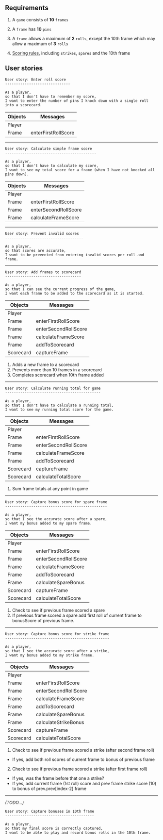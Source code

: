 ## Requirements

1. A `game` consists of **10** `frames`

2. A `frame` has **10** `pins`

3. A `frame` allows a maximum of **2** `rolls`, except the 10th frame which may allow a maximum of **3** `rolls`

4. [Scoring rules](https://github.com/mattTea/bowling-challenge/blob/master/README.md#rules), including `strikes`, `spares` and the 10th frame


## User stories

```
User story: Enter roll score
------------------------------

As a player,
so that I don't have to remember my score,
I want to enter the number of pins I knock down with a single roll into a scorecard.
```

Objects | Messages
--------------- | --------------------
Player | 
Frame | enterFirstRollScore

------

```
User story: Calculate simple frame score
------------------------------------------

As a player,
so that I don't have to calculate my score,
I want to see my total score for a frame (when I have not knocked all pins down).
```

Objects | Messages
--------------- | --------------------
Player | 
Frame | enterFirstRollScore
Frame | enterSecondRollScore
Frame | calculateFrameScore

------

```
User story: Prevent invalid scores
------------------------------------

As a player,
so that scores are accurate,
I want to be prevented from entering invalid scores per roll and frame.
```

------

```
User story: Add frames to scorecard
-----------------------------------

As a player,
so that I can see the current progress of the game,
I want each frame to be added to the scorecard as it is started.
```

Objects | Messages
--------------- | --------------------
Player | 
Frame | enterFirstRollScore
Frame | enterSecondRollScore
Frame | calculateFrameScore
Frame | addToScorecard
Scorecard | captureFrame

1. Adds a new frame to a scorecard
2. Prevents more than 10 frames in a scorecard
3. Completes scorecard when 10th frame added

------

```
User story: Calculate running total for game
--------------------------------------------

As a player,
so that I don't have to calculate a running total,
I want to see my running total score for the game.

```

Objects | Messages
--------------- | --------------------
Player | 
Frame | enterFirstRollScore
Frame | enterSecondRollScore
Frame | calculateFrameScore
Frame | addToScorecard
Scorecard | captureFrame
Scorecard | calculateTotalScore

1. Sum frame totals at any point in game

------

```
User story: Capture bonus score for spare frame
-----------------------------------------------

As a player,
so that I see the accurate score after a spare,
I want my bonus added to my spare frame.
```

Objects | Messages
--------------- | --------------------
Player | 
Frame | enterFirstRollScore
Frame | enterSecondRollScore
Frame | calculateFrameScore
Frame | addToScorecard
Frame | calculateSpareBonus
Scorecard | captureFrame
Scorecard | calculateTotalScore

1. Check to see if previous frame scored a spare
2. If previous frame scored a spare add first roll of current frame to bonusScore of previous frame.

------

```
User story: Capture bonus score for strike frame
------------------------------------------------

As a player,
so that I see the accurate score after a strike,
I want my bonus added to my strike frame.
```

Objects | Messages
--------------- | --------------------
Player | 
Frame | enterFirstRollScore
Frame | enterSecondRollScore
Frame | calculateFrameScore
Frame | addToScorecard
Frame | calculateSpareBonus
Frame | calculateStrikeBonus
Scorecard | captureFrame
Scorecard | calculateTotalScore

1. Check to see if previous frame scored a strike (after second frame roll)
  - If yes, add both roll scores of current frame to bonus of previous frame

2. Check to see if previous frame scored a strike (after first frame roll)
  - If yes, was the frame before that one a strike?
  - If yes, add current frame (1st roll) score and prev frame strike score (10) to bonus of prev.prev[index-2] frame

------

_(TODO...)_
```
User story: Capture bonuses in 10th frame
-----------------------------------------

As a player,
so that my final score is correctly captured,
I want to be able to play and record bonus rolls in the 10th frame. 
```
